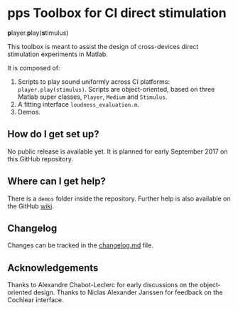 # **pps** Toolbox for CI direct stimulation #
**p**layer.**p**lay(**s**timulus)

This toolbox is meant to assist the design of cross-devices direct stimulation experiments in Matlab.

It is composed of:

1. Scripts to play sound uniformly across CI platforms: `player.play(stimulus)`.
Scripts are object-oriented, based on three Matlab super classes, `Player`, `Medium` and `Stimulus`.
1. A fitting interface `loudness_evaluation.m`.
1. Demos.


## How do I get set up? ##

No public release is available yet. It is planned for early September 2017 on this GitHub repository.

## Where can I get help? ##

There is a `demos` folder inside the repository.
Further help is also available on the GitHub [wiki](https://github.com/fguerit/pps-toolbox/wiki).

## Changelog ##

Changes can be tracked in the [changelog.md](changelog.md) file.

## Acknowledgements ##

Thanks to Alexandre Chabot-Leclerc for early discussions on the object-oriented design.
Thanks to Niclas Alexander Janssen for feedback on the Cochlear interface.
